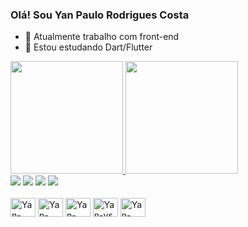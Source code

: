 ### Olá! Sou Yan Paulo Rodrigues Costa

- 🔭 Atualmente trabalho com front-end
- 🌱 Estou estudando Dart/Flutter

<div>
  <a href="https://github.com/yanpaulorc">
  <img height="180em" src="https://github-readme-stats.vercel.app/api?username=yanpaulorc&sh0w_icons=true&theme=dark&include_all_commits=true&count_private=true"/>
  <img height="180em" src="https://github-readme-stats.vercel.app/api/top-langs/?username=yanpaulorc&layout=compact&langs_count=16&theme=dark"/>
 </div>
 
 <div>
  <a href="malito:yanpaulorc@hotmail.com" target="_blank"><img src="https://img.shields.io/badge/Microsoft_Outlook-0078D4?style=for-the-badge&logo=microsoft-outlook&logoColor=white" target="_blank"></a>
  <a href="malito:yanpaulorc@gmail.com" target="_blank"><img src="https://img.shields.io/badge/Gmail-D14836?style=for-the-badge&logo=gmail&logoColor=white" target="_blank"></a>
  <a href="https://instagram.com/yanpaulorc" target="_blank"><img src="https://img.shields.io/badge/Instagram-E4405F?style=for-the-badge&logo=instagram&logoColor=white" target="_blank"></a>
    <a href="https://linkedin.com/in/yanpaulorc" target="_blank"><img src="https://img.shields.io/badge/LinkedIn-0077B5?style=for-the-badge&logo=linkedin&logoColor=white" target="_blank"></a>
 </div>
 

<div style="display: inline_block"><br>
  <img align="center" alt="Yan-b4x" height="30" width="40" src="https://play-lh.googleusercontent.com/r9U9uoXnRLUlWuLUuEqiuyje0ZWUBncYMHMQ2NTv7A2RqTodP5Xwy7QtJPMmybZUjFA=w240-h480">
  <img align="center" alt="Yan-Dart" height="30" width="40" src="https://cdn.jsdelivr.net/gh/devicons/devicon/icons/dart/dart-plain.svg">
  <img align="center" alt="Yan-Flutter" height="30" width="40" src="https://cdn.jsdelivr.net/gh/devicons/devicon/icons/flutter/flutter-original.svg">
  <img align="center" alt="Yan-vs" height="30" width="40" src="https://cdn.jsdelivr.net/gh/devicons/devicon/icons/vscode/vscode-original.svg">
  <img align="center" alt="Yan-android" height="30" width="40" src="https://cdn.jsdelivr.net/gh/devicons/devicon/icons/android/android-plain.svg">
</div>
